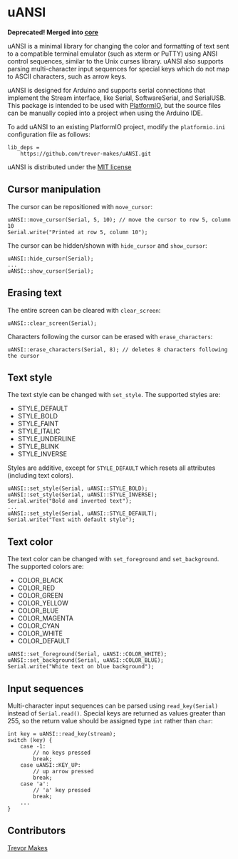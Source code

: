 # uANSI

**Deprecated! Merged into [core](https://github.com/trevor-makes/core)**

uANSI is a minimal library for changing the color and formatting of text sent to a compatible terminal emulator (such as xterm or PuTTY) using ANSI control sequences, similar to the Unix curses library. uANSI also supports parsing multi-character input sequences for special keys which do not map to ASCII characters, such as arrow keys.

uANSI is designed for Arduino and supports serial connections that implement the Stream interface, like Serial, SoftwareSerial, and SerialUSB. This package is intended to be used with [PlatformIO](https://platformio.org/), but the source files can be manually copied into a project when using the Arduino IDE.

To add uANSI to an existing PlatformIO project, modify the `platformio.ini` configuration file as follows:

```
lib_deps =
    https://github.com/trevor-makes/uANSI.git
```

uANSI is distributed under the [MIT license](LICENSE.txt)

## Cursor manipulation

The cursor can be repositioned with `move_cursor`:

```
uANSI::move_cursor(Serial, 5, 10); // move the cursor to row 5, column 10
Serial.write("Printed at row 5, column 10");
```

The cursor can be hidden/shown with `hide_cursor` and `show_cursor`:

```
uANSI::hide_cursor(Serial);
...
uANSI::show_cursor(Serial);
```

## Erasing text

The entire screen can be cleared with `clear_screen`:

```
uANSI::clear_screen(Serial);
```

Characters following the cursor can be erased with `erase_characters`:

```
uANSI::erase_characters(Serial, 8); // deletes 8 characters following the cursor
```

## Text style

The text style can be changed with `set_style`. The supported styles are:

- STYLE_DEFAULT
- STYLE_BOLD
- STYLE_FAINT
- STYLE_ITALIC
- STYLE_UNDERLINE
- STYLE_BLINK
- STYLE_INVERSE

Styles are additive, except for `STYLE_DEFAULT` which resets all attributes (including text colors).

```
uANSI::set_style(Serial, uANSI::STYLE_BOLD);
uANSI::set_style(Serial, uANSI::STYLE_INVERSE);
Serial.write("Bold and inverted text");
...
uANSI::set_style(Serial, uANSI::STYLE_DEFAULT);
Serial.write("Text with default style");
```

## Text color

The text color can be changed with `set_foreground` and `set_background`. The supported colors are:

- COLOR_BLACK
- COLOR_RED
- COLOR_GREEN
- COLOR_YELLOW
- COLOR_BLUE
- COLOR_MAGENTA
- COLOR_CYAN
- COLOR_WHITE
- COLOR_DEFAULT

```
uANSI::set_foreground(Serial, uANSI::COLOR_WHITE);
uANSI::set_background(Serial, uANSI::COLOR_BLUE);
Serial.write("White text on blue background");
```

## Input sequences

Multi-character input sequences can be parsed using `read_key(Serial)` instead of `Serial.read()`. Special keys are returned as values greater than 255, so the return value should be assigned type `int` rather than `char`:

```
int key = uANSI::read_key(stream);
switch (key) {
    case -1:
        // no keys pressed
        break;
    case uANSI::KEY_UP:
        // up arrow pressed
        break;
    case 'a':
        // 'a' key pressed
        break;
    ...
}
```

## Contributors

[Trevor Makes](mailto:the.trevor.makes@gmail.com)
